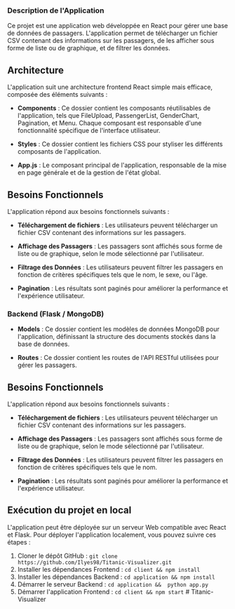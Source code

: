 ### Description de l'Application

Ce projet est une application web développée en React pour gérer une base de données de passagers. L'application permet de télécharger un fichier CSV contenant des informations sur les passagers, de les afficher sous forme de liste ou de graphique, et de filtrer les données.

## Architecture

L'application suit une architecture frontend React simple mais efficace, composée des éléments suivants :

- **Components** : Ce dossier contient les composants réutilisables de l'application, tels que FileUpload, PassengerList, GenderChart, Pagination, et Menu. Chaque composant est responsable d'une fonctionnalité spécifique de l'interface utilisateur.

- **Styles** : Ce dossier contient les fichiers CSS pour styliser les différents composants de l'application.

- **App.js** : Le composant principal de l'application, responsable de la mise en page générale et de la gestion de l'état global.

## Besoins Fonctionnels

L'application répond aux besoins fonctionnels suivants :

- **Téléchargement de fichiers** : Les utilisateurs peuvent télécharger un fichier CSV contenant des informations sur les passagers.

- **Affichage des Passagers** : Les passagers sont affichés sous forme de liste ou de graphique, selon le mode sélectionné par l'utilisateur.

- **Filtrage des Données** : Les utilisateurs peuvent filtrer les passagers en fonction de critères spécifiques tels que le nom, le sexe, ou l'âge.

- **Pagination** : Les résultats sont paginés pour améliorer la performance et l'expérience utilisateur.

### Backend (Flask / MongoDB)

- **Models** : Ce dossier contient les modèles de données MongoDB pour l'application, définissant la structure des documents stockés dans la base de données.

- **Routes** : Ce dossier contient les routes de l'API RESTful utilisées pour gérer les passagers.

## Besoins Fonctionnels

L'application répond aux besoins fonctionnels suivants :

- **Téléchargement de fichiers** : Les utilisateurs peuvent télécharger un fichier CSV contenant des informations sur les passagers.

- **Affichage des Passagers** : Les passagers sont affichés sous forme de liste ou de graphique, selon le mode sélectionné par l'utilisateur.

- **Filtrage des Données** : Les utilisateurs peuvent filtrer les passagers en fonction de critères spécifiques tels que le nom.

- **Pagination** : Les résultats sont paginés pour améliorer la performance et l'expérience utilisateur.

## Exécution du projet en local

L'application peut être déployée sur un serveur Web compatible avec React et Flask. Pour déployer l'application localement, vous pouvez suivre ces étapes :

1. Cloner le dépôt GitHub : `git clone https://github.com/Ilyes98/Titanic-Visualizer.git`
2. Installer les dépendances Frontend : `cd client && npm install`
3. Installer les dépendances Backend : `cd application && npm install`
4. Démarrer le serveur Backend : `cd application &&  python app.py`
5. Démarrer l'application Frontend : `cd client && npm start`
#   T i t a n i c - V i s u a l i z e r  
 